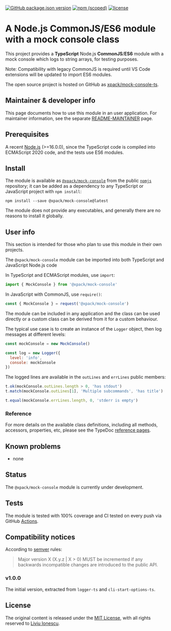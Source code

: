 [![GitHub package.json version](https://img.shields.io/github/package-json/v/xpack/mock-console-ts)](https://github.com/xpack/mock-console-ts/blob/mater/package.json)
[![npm (scoped)](https://img.shields.io/npm/v/@xpack/mock-console.svg)](https://www.npmjs.com/package/@xpack/mock-console)
[![license](https://img.shields.io/github/license/xpack/mock-console-ts.svg)](https://github.com/xpack/mock-console-ts/blob/xpack/LICENSE)

# A Node.js CommonJS/ES6 module with a mock console class

This project provides a **TypeScript** Node.js **CommonJS**/**ES6** module
with a mock console which logs to string arrays, for testing purposes.

Note: Compatibility with legacy CommonJS is required until VS Code extensions
will be updated to import ES6 modules.

The open source project is hosted on GitHub as
[xpack/mock-console-ts](https://github.com/xpack/mock-console-ts).

## Maintainer & developer info

This page documents how to use this module in an user application.
For maintainer information, see the separate
[README-MAINTAINER](https://github.com/xpack/mock-console-ts/blob/master/README-MAINTAINER.md)
page.

## Prerequisites

A recent [Node.js](https://nodejs.org) (>=16.0.0), since the TypeScript code
is compiled into ECMAScript 2020 code, and the tests use ES6 modules.

## Install

The module is available as
[`@xpack/mock-console`](https://www.npmjs.com/package/@xpack/mock-console/)
from the public [`npmjs`](https://www.npmjs.com) repository;
it can be added as a dependency to any TypeScript or JavaScript
project with `npm install`:

```console
npm install --save @xpack/mock-console@latest
```

The module does not provide any executables, and generally there are no
reasons to install it globally.

## User info

This section is intended for those who plan to use this module in their
own projects.

The `@xpack/mock-console` module can be imported into both TypeScript
and JavaScript Node.js code

In TypeScript and ECMAScript modules, use `import`:

```typescript
import { MockConsole } from '@xpack/mock-console'
```

In JavaScript with CommonJS, use `require()`:

```javascript
const { MockConsole } = request('@xpack/mock-console')
```

The module can be included in any application and the class can be used
directly or a custom class can be derived from it for a custom behaviour.

The typical use case is to create an instance of the `Logger` object,
then log messages at different levels:

```javascript
const mockConsole = new MockConsole()

const log = new Logger({
  level: 'info',
  console: mockConsole
})
```

The logged lines are available in the `outLines` and
`errLines` public members:

```javascript
t.ok(mockConsole.outLines.length > 0, 'has stdout')
t.match(mockConsole.outLines[1], 'Multiple subcommands', 'has title')

t.equal(mockConsole.errLines.length, 0, 'stderr is empty')
```

### Reference

For more details on the available class definitions, including all methods,
accessors, properties, etc,
please see the TypeDoc
[reference pages](https://xpack.github.io/mock-console-ts).

## Known problems

- none

## Status

The `@xpack/mock-console` module is currently under development.

## Tests

The module is tested
with 100% coverage and CI tested on every push via GitHub
[Actions](https://github.com/xpack/mock-console-ts/actions).

## Compatibility notices

According to [semver](https://semver.org) rules:

> Major version X (X.y.z | X > 0) MUST be incremented if any
backwards incompatible changes are introduced to the public API.

### v1.0.0

The initial version, extracted from `logger-ts` and `cli-start-options-ts`.

## License

The original content is released under the
[MIT License](https://opensource.org/license/mit/),
with all rights reserved to
[Liviu Ionescu](https://github.com/ilg-ul).
